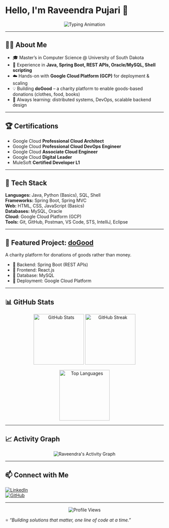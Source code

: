 # Hello, I'm Raveendra Pujari 👋  

<p align="center">
  <img src="https://readme-typing-svg.herokuapp.com?size=24&color=58A6FF&center=true&vCenter=true&width=700&lines=Java+Developer;Spring+Boot+%7C+REST+APIs;Google+Cloud+Certified;Open+Source+Contributor;Always+Learning+%26+Building" alt="Typing Animation" />
</p>

---

## 👨‍💻 About Me  
- 🎓 Master’s in Computer Science @ University of South Dakota  
- 💼 Experience in **Java, Spring Boot, REST APIs, Oracle/MySQL, Shell scripting**  
- ☁️ Hands-on with **Google Cloud Platform (GCP)** for deployment & scaling  
- 💡 Building **doGood** – a charity platform to enable goods-based donations (clothes, food, books)  
- 🌱 Always learning: distributed systems, DevOps, scalable backend design  

---

## 🏆 Certifications  
- Google Cloud **Professional Cloud Architect**  
- Google Cloud **Professional Cloud DevOps Engineer**  
- Google Cloud **Associate Cloud Engineer**  
- Google Cloud **Digital Leader**  
- MuleSoft **Certified Developer L1**  

---

## 🔧 Tech Stack  
**Languages:** Java, Python (Basics), SQL, Shell  
**Frameworks:** Spring Boot, Spring MVC  
**Web:** HTML, CSS, JavaScript (Basics)  
**Databases:** MySQL, Oracle  
**Cloud:** Google Cloud Platform (GCP)  
**Tools:** Git, GitHub, Postman, VS Code, STS, IntelliJ, Eclipse  

---

## 📌 Featured Project: [doGood](https://wedogood.help)  
A charity platform for donations of goods rather than money.  
- 🔹 Backend: Spring Boot (REST APIs)  
- 🔹 Frontend: React.js  
- 🔹 Database: MySQL  
- 🔹 Deployment: Google Cloud Platform  

---

## 📊 GitHub Stats

<p align="center">
  <img src="https://github-readme-stats.vercel.app/api?username=raveendra11&show_icons=true&theme=tokyonight" alt="GitHub Stats" height="160"/>
  <img src="https://github-readme-streak-stats.herokuapp.com/?user=raveendra11&theme=tokyonight" alt="GitHub Streak" height="160"/>
</p>

<p align="center">
  <img src="https://github-readme-stats.vercel.app/api/top-langs/?username=raveendra11&layout=compact&theme=tokyonight" alt="Top Languages" height="160"/>
</p>

---

## 📈 Activity Graph

<p align="center">
  <img src="https://github-readme-activity-graph.vercel.app/graph?username=raveendra11&theme=tokyo-night&hide_border=true" alt="Raveendra's Activity Graph"/>
</p>

---

## 📫 Connect with Me  
[![LinkedIn](https://img.shields.io/badge/LinkedIn-blue?logo=linkedin&logoColor=white)](https://www.linkedin.com/in/raveendra-eleven/)  
[![GitHub](https://img.shields.io/badge/GitHub-black?logo=github&logoColor=white)](https://github.com/raveendra11)  

---

<p align="center">
  <img src="https://komarev.com/ghpvc/?username=raveendra11&color=blue&style=flat-square" alt="Profile Views" />
</p>

⭐️ *“Building solutions that matter, one line of code at a time.”*  

